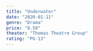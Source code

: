 ```yaml
---
title: "Underwater"
date: "2020-01-11"
genre: "Drama"
price: "8.50"
theater: "Thomas Theatre Group"
rating: "PG-13"
---
```

